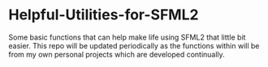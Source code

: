 # Helpful-Utilities-for-SFML2
Some basic functions that can help make life using SFML2 that little bit easier.  This repo will be updated periodically as the functions within will be from my own personal projects which are developed continually.
